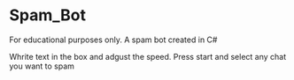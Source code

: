 # Spam_Bot
For educational purposes only. A spam bot created in C#

Whrite text in the box and adgust the speed. Press start and select any chat you want to spam
